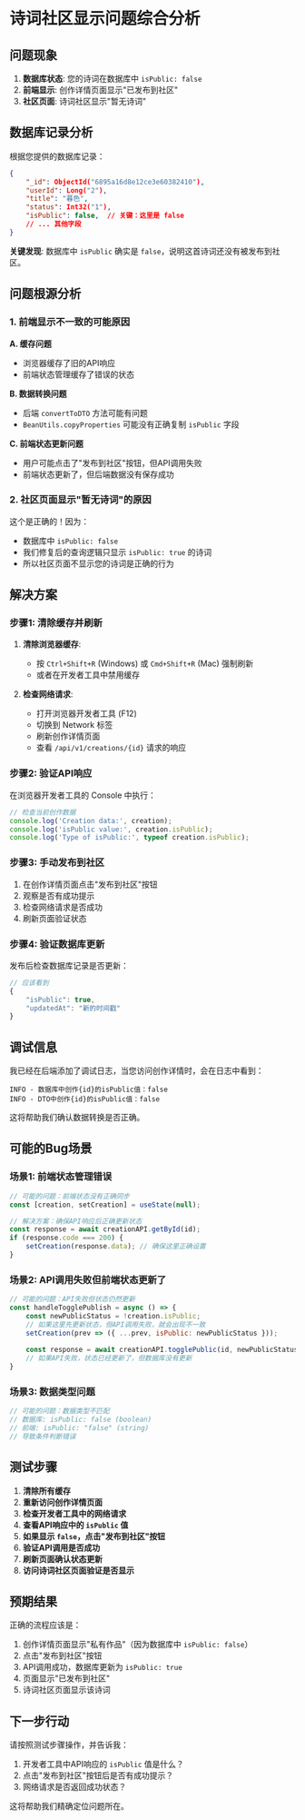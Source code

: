 # 诗词社区显示问题综合分析

## 问题现象

1. **数据库状态**: 您的诗词在数据库中 `isPublic: false`
2. **前端显示**: 创作详情页面显示"已发布到社区"
3. **社区页面**: 诗词社区显示"暂无诗词"

## 数据库记录分析

根据您提供的数据库记录：
```json
{
    "_id": ObjectId("6895a16d8e12ce3e60382410"),
    "userId": Long("2"),
    "title": "暮色",
    "status": Int32("1"),
    "isPublic": false,  // 关键：这里是 false
    // ... 其他字段
}
```

**关键发现**: 数据库中 `isPublic` 确实是 `false`，说明这首诗词还没有被发布到社区。

## 问题根源分析

### 1. 前端显示不一致的可能原因

**A. 缓存问题**
- 浏览器缓存了旧的API响应
- 前端状态管理缓存了错误的状态

**B. 数据转换问题**
- 后端 `convertToDTO` 方法可能有问题
- `BeanUtils.copyProperties` 可能没有正确复制 `isPublic` 字段

**C. 前端状态更新问题**
- 用户可能点击了"发布到社区"按钮，但API调用失败
- 前端状态更新了，但后端数据没有保存成功

### 2. 社区页面显示"暂无诗词"的原因

这个是正确的！因为：
- 数据库中 `isPublic: false`
- 我们修复后的查询逻辑只显示 `isPublic: true` 的诗词
- 所以社区页面不显示您的诗词是正确的行为

## 解决方案

### 步骤1: 清除缓存并刷新

1. **清除浏览器缓存**:
   - 按 `Ctrl+Shift+R` (Windows) 或 `Cmd+Shift+R` (Mac) 强制刷新
   - 或者在开发者工具中禁用缓存

2. **检查网络请求**:
   - 打开浏览器开发者工具 (F12)
   - 切换到 Network 标签
   - 刷新创作详情页面
   - 查看 `/api/v1/creations/{id}` 请求的响应

### 步骤2: 验证API响应

在浏览器开发者工具的 Console 中执行：
```javascript
// 检查当前创作数据
console.log('Creation data:', creation);
console.log('isPublic value:', creation.isPublic);
console.log('Type of isPublic:', typeof creation.isPublic);
```

### 步骤3: 手动发布到社区

1. 在创作详情页面点击"发布到社区"按钮
2. 观察是否有成功提示
3. 检查网络请求是否成功
4. 刷新页面验证状态

### 步骤4: 验证数据库更新

发布后检查数据库记录是否更新：
```javascript
// 应该看到
{
    "isPublic": true,
    "updatedAt": "新的时间戳"
}
```

## 调试信息

我已经在后端添加了调试日志，当您访问创作详情时，会在日志中看到：
```
INFO - 数据库中创作{id}的isPublic值：false
INFO - DTO中创作{id}的isPublic值：false
```

这将帮助我们确认数据转换是否正确。

## 可能的Bug场景

### 场景1: 前端状态管理错误
```javascript
// 可能的问题：前端状态没有正确同步
const [creation, setCreation] = useState(null);

// 解决方案：确保API响应后正确更新状态
const response = await creationAPI.getById(id);
if (response.code === 200) {
    setCreation(response.data); // 确保这里正确设置
}
```

### 场景2: API调用失败但前端状态更新了
```javascript
// 可能的问题：API失败但状态仍然更新
const handleTogglePublish = async () => {
    const newPublicStatus = !creation.isPublic;
    // 如果这里先更新状态，但API调用失败，就会出现不一致
    setCreation(prev => ({ ...prev, isPublic: newPublicStatus }));
    
    const response = await creationAPI.togglePublic(id, newPublicStatus);
    // 如果API失败，状态已经更新了，但数据库没有更新
}
```

### 场景3: 数据类型问题
```javascript
// 可能的问题：数据类型不匹配
// 数据库: isPublic: false (boolean)
// 前端: isPublic: "false" (string)
// 导致条件判断错误
```

## 测试步骤

1. **清除所有缓存**
2. **重新访问创作详情页面**
3. **检查开发者工具中的网络请求**
4. **查看API响应中的 `isPublic` 值**
5. **如果显示 `false`，点击"发布到社区"按钮**
6. **验证API调用是否成功**
7. **刷新页面确认状态更新**
8. **访问诗词社区页面验证是否显示**

## 预期结果

正确的流程应该是：
1. 创作详情页面显示"私有作品"（因为数据库中 `isPublic: false`）
2. 点击"发布到社区"按钮
3. API调用成功，数据库更新为 `isPublic: true`
4. 页面显示"已发布到社区"
5. 诗词社区页面显示该诗词

## 下一步行动

请按照测试步骤操作，并告诉我：
1. 开发者工具中API响应的 `isPublic` 值是什么？
2. 点击"发布到社区"按钮后是否有成功提示？
3. 网络请求是否返回成功状态？

这将帮助我们精确定位问题所在。
